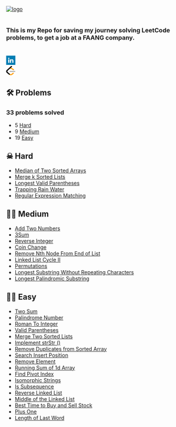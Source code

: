 [![logo](https://assets.leetcode.com/static_assets/public/webpack_bundles/images/logo-dark.e99485d9b.svg)](https://leetcode.com/harounj)

#

### This is my Repo for saving my journey solving LeetCode problems, to get a job at a FAANG company.

#

[![logo](resources/linkedin.png)](https://www.linkedin.com/in/haroun-jaradat-940311188/)\
[![logo](resources/leetcode.png)](https://leetcode.com/harounj)

## 🛠 Problems

### 33 problems solved

* 5 [Hard](#-hard)
* 9 [Medium](#-medium)
* 19 [Easy](#-easy)

## ☠ Hard

* [Median of Two Sorted Arrays](src/main/java/Hard/MedianOfTwoSortedArrays.java)
* [Merge k Sorted Lists](src/main/java/Hard/MergeKSortedLists.java)
* [Longest Valid Parentheses](src/main/java/Hard/LongestValidParentheses.java)
* [Trapping Rain Water](src/main/java/Hard/TrappingRainWater.java)
* [Regular Expression Matching](src/main/java/Hard/RegularExpressionMatching.java)

## 💪🏻 Medium

* [Add Two Numbers](src/main/java/Medium/AddTwoNumbers.java)
* [3Sum](src/main/java/Medium/ThreeSum.java)
* [Reverse Integer](src/main/java/Medium/ReverseInteger.java)
* [Coin Change](src/main/java/Medium/CoinChange.java)
* [Remove Nth Node From End of List](src/main/java/Medium/RemoveNthNodeFromEndOfList.java)
* [Linked List Cycle II](src/main/java/Medium/LinkedListCycle2.java)
* [Permutations](src/main/java/Medium/Permutations.java)
* [Longest Substring Without Repeating Characters](src/main/java/Medium/LongestSubstringWithoutRepeatingCharacters.java)
* [Longest Palindromic Substring](src/main/java/Medium/LongestPalindromicSubstring.java)

## 👶🏻 Easy

* [Two Sum](src/main/java/Easy/TwoSum.java)
* [Palindrome Number](src/main/java/Easy/PalindromeNumber.java)
* [Roman To Integer](src/main/java/Easy/RomanToInteger.java)
* [Valid Parentheses](src/main/java/Easy/ValidParentheses.java)
* [Merge Two Sorted Lists](src/main/java/Easy/MergeTwoSortedLists.java)
* [Implement strStr ()](src/main/java/Easy/ImplementStrStr.java)
* [Remove Duplicates from Sorted Array](src/main/java/Easy/RemoveDuplicatesFromSortedArray.java)
* [Search Insert Position](src/main/java/Easy/SearchInsertPosition.java)
* [Remove Element](src/main/java/Easy/RemoveElement.java)
* [Running Sum of 1d Array](src/main/java/Easy/RunningSumOf1DArray.java)
* [Find Pivot Index](src/main/java/Easy/FindPivotIndex.java)
* [Isomorphic Strings](src/main/java/Easy/IsomorphicStrings.java)
* [Is Subsequence](src/main/java/Easy/IsSubsequence.java)
* [Reverse Linked List](src/main/java/Easy/ReverseLinkedList.java)
* [Middle of the Linked List](src/main/java/Easy/MiddleOfTheLinkedList.java)
* [Best Time to Buy and Sell Stock](src/main/java/Easy/BestTimeToBuyAndSellStock.java)
* [Plus One](src/main/java/Easy/PlusOne.java)
* [Length of Last Word](src/main/java/Easy/LengthOfLastWord.java)
